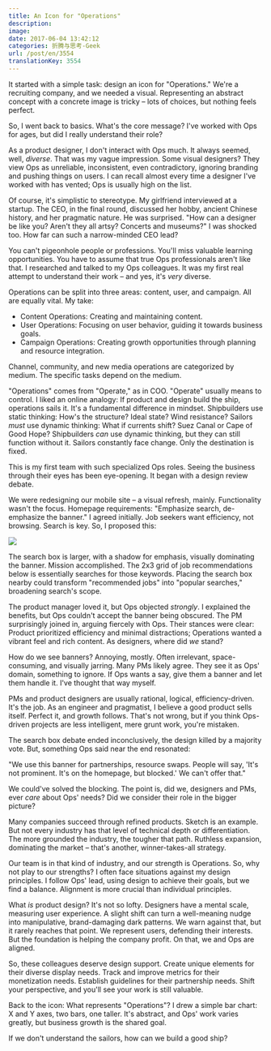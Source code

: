 ```yaml
---
title: An Icon for "Operations"
description:
image:
date: 2017-06-04 13:42:12
categories: 折腾与思考-Geek
url: /post/en/3554
translationKey: 3554
---
```


It started with a simple task: design an icon for "Operations." We're a recruiting company, and we needed a visual. Representing an abstract concept with a concrete image is tricky – lots of choices, but nothing feels perfect.

So, I went back to basics. What's the core message? I've worked with Ops for ages, but did I really understand their role?

As a product designer, I don't interact with Ops much. It always seemed, well, *diverse*. That was my vague impression. Some visual designers? They view Ops as unreliable, inconsistent, even contradictory, ignoring branding and pushing things on users. I can recall almost every time a designer I've worked with has vented; Ops is usually high on the list.

Of course, it's simplistic to stereotype. My girlfriend interviewed at a startup. The CEO, in the final round, discussed her hobby, ancient Chinese history, and her pragmatic nature. He was surprised. "How can a designer be like you? Aren't they all artsy? Concerts and museums?" I was shocked too. How far can such a narrow-minded CEO lead?

You can't pigeonhole people or professions. You'll miss valuable learning opportunities. You have to assume that true Ops professionals aren't like that. I researched and talked to my Ops colleagues. It was my first real attempt to understand their work – and yes, it's *very* diverse.

Operations can be split into three areas: content, user, and campaign. All are equally vital. My take:

- Content Operations: Creating and maintaining content.
- User Operations: Focusing on user behavior, guiding it towards business goals.
- Campaign Operations: Creating growth opportunities through planning and resource integration.

Channel, community, and new media operations are categorized by medium. The specific tasks depend on the medium.

"Operations" comes from "Operate," as in COO. "Operate" usually means to control. I liked an online analogy: If product and design build the ship, operations sails it. It's a fundamental difference in mindset. Shipbuilders use static thinking: How's the structure? Ideal state? Wind resistance? Sailors *must* use dynamic thinking: What if currents shift? Suez Canal or Cape of Good Hope? Shipbuilders *can* use dynamic thinking, but they can still function without it. Sailors constantly face change. Only the destination is fixed.

This is my first team with such specialized Ops roles. Seeing the business through their eyes has been eye-opening. It began with a design review debate.

We were redesigning our mobile site – a visual refresh, mainly. Functionality wasn't the focus. Homepage requirements: "Emphasize search, de-emphasize the banner." I agreed initially. Job seekers want efficiency, not browsing. Search is key. So, I proposed this:

![](https://cdn.victor42.work/posts/2017-05/05-30/banner.png)

The search box is larger, with a shadow for emphasis, visually dominating the banner. Mission accomplished. The 2x3 grid of job recommendations below is essentially searches for those keywords. Placing the search box nearby could transform "recommended jobs" into "popular searches," broadening search's scope.

The product manager loved it, but Ops objected *strongly*. I explained the benefits, but Ops couldn't accept the banner being obscured. The PM surprisingly joined in, arguing fiercely with Ops. Their stances were clear: Product prioritized efficiency and minimal distractions; Operations wanted a vibrant feel and rich content. As designers, where did *we* stand?

How do we see banners? Annoying, mostly. Often irrelevant, space-consuming, and visually jarring. Many PMs likely agree. They see it as Ops' domain, something to ignore. If Ops wants a say, give them a banner and let them handle it. I've thought that way myself.

PMs and product designers are usually rational, logical, efficiency-driven. It's the job. As an engineer and pragmatist, I believe a good product sells itself. Perfect it, and growth follows. That's not wrong, but if you think Ops-driven projects are less intelligent, mere grunt work, you're mistaken.

The search box debate ended inconclusively, the design killed by a majority vote. But, something Ops said near the end resonated:

"We use this banner for partnerships, resource swaps. People will say, 'It's not prominent. It's on the homepage, but blocked.' We can't offer that."

We could've solved the blocking. The point is, did we, designers and PMs, ever *care* about Ops' needs? Did we consider their role in the bigger picture?

Many companies succeed through refined products. Sketch is an example. But not every industry has that level of technical depth or differentiation. The more grounded the industry, the tougher that path. Ruthless expansion, dominating the market – that's another, winner-takes-all strategy.

Our team is in that kind of industry, and our strength is Operations. So, why not play to our strengths? I often face situations against my design principles. I follow Ops' lead, using design to achieve their goals, but we find a balance. Alignment is more crucial than individual principles.

What *is* product design? It's not so lofty. Designers have a mental scale, measuring user experience. A slight shift can turn a well-meaning nudge into manipulative, brand-damaging dark patterns. We warn against that, but it rarely reaches that point. We represent users, defending their interests. But the foundation is helping the company profit. On that, we and Ops are aligned.

So, these colleagues deserve design support. Create unique elements for their diverse display needs. Track and improve metrics for their monetization needs. Establish guidelines for their partnership needs. Shift your perspective, and you'll see your work is still valuable.

Back to the icon: What represents "Operations"? I drew a simple bar chart: X and Y axes, two bars, one taller. It's abstract, and Ops' work varies greatly, but business growth is the shared goal.

If we don't understand the sailors, how can we build a good ship?